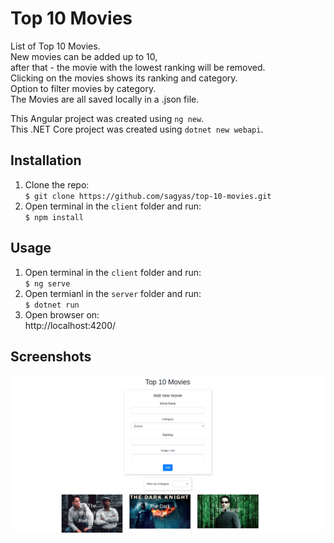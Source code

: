 # Top 10 Movies

List of Top 10 Movies.  
New movies can be added up to 10,  
after that - the movie with the lowest ranking will be removed.  
Clicking on the movies shows its ranking and category.  
Option to filter movies by category.  
The Movies are all saved locally in a .json file.

This Angular project was created using `ng new`.  
This .NET Core project was created using `dotnet new webapi`.

## Installation

1. Clone the repo:  
   `$ git clone https://github.com/sagyas/top-10-movies.git`
2. Open terminal in the `client` folder and run:  
   `$ npm install`

## Usage

1. Open terminal in the `client` folder and run:  
   `$ ng serve`
2. Open termianl in the `server` folder and run:  
   `$ dotnet run`
3. Open browser on:  
   http://localhost:4200/

## Screenshots

![alt text](./top-10-movies.png 'App')
